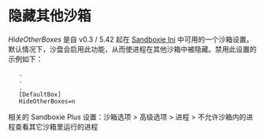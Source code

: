 # 隐藏其他沙箱

_HideOtherBoxes_ 是自 v0.3 / 5.42 起在 [Sandboxie Ini](SandboxieIni.md) 中可用的一个沙箱设置。默认情况下，沙盘会启用此功能，从而使进程在其他沙箱中被隐藏。禁用此设置的示例如下：

```
   .
   .
   .
   [DefaultBox]
   HideOtherBoxes=n
```

相关的 Sandboxie Plus 设置：沙箱选项 > 高级选项 > 进程 > 不允许沙箱内的进程查看其它沙箱里运行的进程